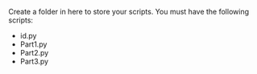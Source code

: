 Create a folder in here to store your scripts. You must have the following scripts:

*  id.py
*  Part1.py
*  Part2.py
*  Part3.py
